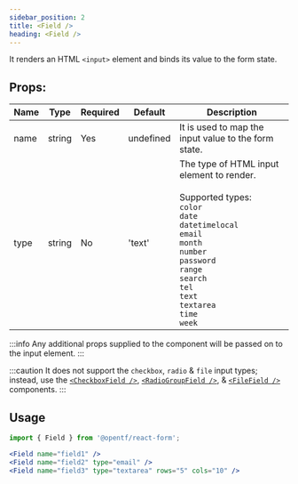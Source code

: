 ```yaml
---
sidebar_position: 2
title: <Field />
heading: <Field />
---
```


It renders an HTML `<input>` element and binds its value to the form state.

## Props:

| Name | Type   | Required | Default   | Description                                                                                                                                                                                                                                                                                        |
| ---- | ------ | -------- | --------- | -------------------------------------------------------------------------------------------------------------------------------------------------------------------------------------------------------------------------------------------------------------------------------------------------- |
| name | string | Yes      | undefined | It is used to map the input value to the form state.                                                                                                                                                                                                                                               |
| type | string | No       | 'text'    | The type of HTML input element to render. <br /><br /> Supported types:<br /> `color` <br /> `date` <br /> `datetimelocal` <br /> `email` <br /> `month` <br /> `number` <br /> `password` <br /> `range` <br /> `search` <br /> `tel` <br /> `text` <br /> `textarea` <br /> `time` <br /> `week` |

:::info
Any additional props supplied to the component will be passed on to the input element.
:::

:::caution
It does not support the `checkbox`, `radio` & `file` input types; instead, use the [`<CheckboxField />`](/api/checkboxfield), [`<RadioGroupField />`](/api/radiogroupfield), & [`<FileField />`](/api/fileField) components.
:::

## Usage

```jsx
import { Field } from '@opentf/react-form';

<Field name="field1" />
<Field name="field2" type="email" />
<Field name="field3" type="textarea" rows="5" cols="10" />
```
